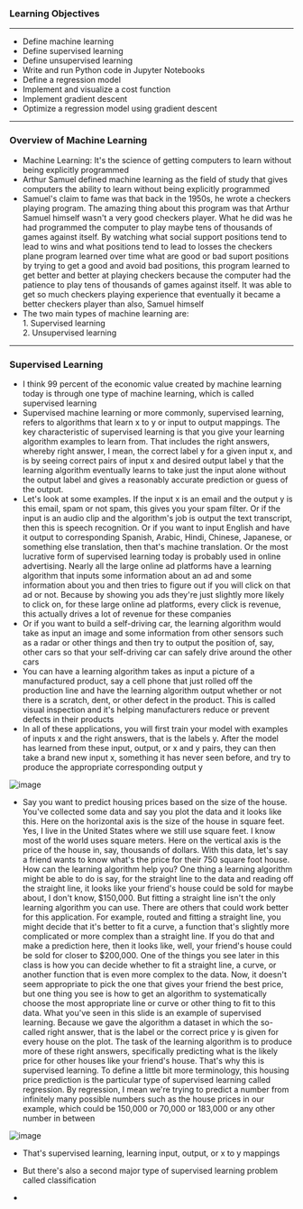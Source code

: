 ### Learning Objectives
---

- Define machine learning
- Define supervised learning
- Define unsupervised learning
- Write and run Python code in Jupyter Notebooks
- Define a regression model
- Implement and visualize a cost function
- Implement gradient descent
- Optimize a regression model using gradient descent

___

### Overview of Machine Learning

- Machine Learning: It's the science of getting computers to learn without being explicitly programmed
- Arthur Samuel defined machine learning as the field of study that gives computers the ability to learn without being explicitly programmed
- Samuel's claim to fame was that back in the 1950s, he wrote a checkers playing program. The amazing thing about this program was that Arthur Samuel himself wasn't a very good checkers player. What he did was he had programmed the computer to play maybe tens of thousands of games against itself. By watching what social support positions tend to lead to wins and what positions tend to lead to losses the checkers plane program learned over time what are good or bad suport positions by trying to get a good and avoid bad positions, this program learned to get better and better at playing checkers because the computer had the patience to play tens of thousands of games against itself. It was able to get so much checkers playing experience that eventually it became a better checkers player than also, Samuel himself
- The two main types of machine learning are: </br> 1. Supervised learning </br> 2. Unsupervised learning
---

### Supervised Learning

- I think 99 percent of the economic value created by machine learning today is through one type of machine learning, which is called supervised learning
- Supervised machine learning or more commonly, supervised learning, refers to algorithms that learn x to y or input to output mappings. The key characteristic of supervised learning is that you give your learning algorithm examples to learn from. That includes the right answers, whereby right answer, I mean, the correct label y for a given input x, and is by seeing correct pairs of input x and desired output label y that the learning algorithm eventually learns to take just the input alone without the output label and gives a reasonably accurate prediction or guess of the output.
- Let's look at some examples. If the input x is an email and the output y is this email, spam or not spam, this gives you your spam filter. Or if the input is an audio clip and the algorithm's job is output the text transcript, then this is speech recognition. Or if you want to input English and have it output to corresponding Spanish, Arabic, Hindi, Chinese, Japanese, or something else translation, then that's machine translation. Or the most lucrative form of supervised learning today is probably used in online advertising. Nearly all the large online ad platforms have a learning algorithm that inputs some information about an ad and some information about you and then tries to figure out if you will click on that ad or not. Because by showing you ads they're just slightly more likely to click on, for these large online ad platforms, every click is revenue, this actually drives a lot of revenue for these companies
- Or if you want to build a self-driving car, the learning algorithm would take as input an image and some information from other sensors such as a radar or other things and then try to output the position of, say, other cars so that your self-driving car can safely drive around the other cars
- You can have a learning algorithm takes as input a picture of a manufactured product, say a cell phone that just rolled off the production line and have the learning algorithm output whether or not there is a scratch, dent, or other defect in the product. This is called visual inspection and it's helping manufacturers reduce or prevent defects in their products
- In all of these applications, you will first train your model with examples of inputs x and the right answers, that is the labels y. After the model has learned from these input, output, or x and y pairs, they can then take a brand new input x, something it has never seen before, and try to produce the appropriate corresponding output y

![image](https://github.com/user-attachments/assets/f1cd43a7-1e5e-4707-abf8-5fa05e460811)

- Say you want to predict housing prices based on the size of the house. You've collected some data and say you plot the data and it looks like this. Here on the horizontal axis is the size of the house in square feet. Yes, I live in the United States where we still use square feet. I know most of the world uses square meters. Here on the vertical axis is the price of the house in, say, thousands of dollars. With this data, let's say a friend wants to know what's the price for their 750 square foot house. How can the learning algorithm help you? One thing a learning algorithm might be able to do is say, for the straight line to the data and reading off the straight line, it looks like your friend's house could be sold for maybe about, I don't know, $150,000. But fitting a straight line isn't the only learning algorithm you can use. There are others that could work better for this application. For example, routed and fitting a straight line, you might decide that it's better to fit a curve, a function that's slightly more complicated or more complex than a straight line. If you do that and make a prediction here, then it looks like, well, your friend's house could be sold for closer to $200,000. One of the things you see later in this class is how you can decide whether to fit a straight line, a curve, or another function that is even more complex to the data. Now, it doesn't seem appropriate to pick the one that gives your friend the best price, but one thing you see is how to get an algorithm to systematically choose the most appropriate line or curve or other thing to fit to this data. What you've seen in this slide is an example of supervised learning. Because we gave the algorithm a dataset in which the so-called right answer, that is the label or the correct price y is given for every house on the plot. The task of the learning algorithm is to produce more of these right answers, specifically predicting what is the likely price for other houses like your friend's house. That's why this is supervised learning. To define a little bit more terminology, this housing price prediction is the particular type of supervised learning called regression. By regression, I mean we're trying to predict a number from infinitely many possible numbers such as the house prices in our example, which could be 150,000 or 70,000 or 183,000 or any other number in between

![image](https://github.com/user-attachments/assets/423e7893-b4f9-4b53-ae2a-d6d9e2c37d4e)

- That's supervised learning, learning input, output, or x to y mappings
- But there's also a second major type of supervised learning problem called classification

- 
